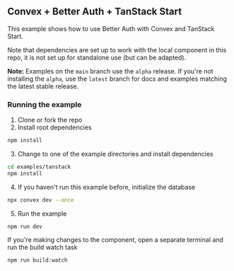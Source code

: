## Convex + Better Auth + TanStack Start

This example shows how to use Better Auth with Convex and TanStack Start.

Note that dependencies are set up to work with the local component in this repo,
it is not set up for standalone use (but can be adapted).

**Note:** Examples on the `main` branch use the `alpha` release. If you're not
installing the `alpha`, use the `latest` branch for docs and examples matching
the latest stable release.

### Running the example

1. Clone or fork the repo
2. Install root dependencies

```bash
npm install
```

3. Change to one of the example directories and install dependencies

```bash
cd examples/tanstack
npm install
```

4. If you haven't run this example before, initialize the database

```bash
npx convex dev --once
```

5. Run the example

```bash
npm run dev
```

If you're making changes to the component, open a separate terminal
and run the build watch task

```bash
npm run build:watch
```

